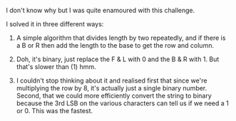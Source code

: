 I don't know why but I was quite enamoured with this challenge.

I solved it in three different ways:

1) A simple algorithm that divides length by two repeatedly, and if there is a B or R then add the length to the base to get the row and column.

2) Doh, it's binary, just replace the F & L with 0 and the B & R with 1. But that's slower than (1) hmm.

3) I couldn't stop thinking about it and realised first that since we're multiplying the row by 8, it's actually just a single binary number. Second, that we could more efficiently convert the string to binary because the 3rd LSB on the various characters can tell us if we need a 1 or 0. This was the fastest.
